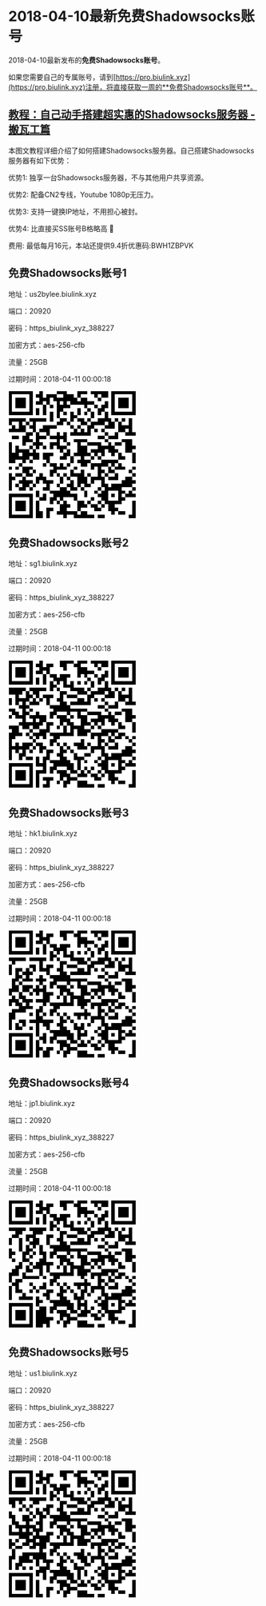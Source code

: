 # 2018-04-10最新**免费Shadowsocks账号**

2018-04-10最新发布的**免费Shadowsocks账号**。

如果您需要自己的专属账号，请到[https://pro.biulink.xyz](https://pro.biulink.xyz)注册，将直接获取一周的**免费Shadowsocks账号**。

## [教程：自己动手搭建超实惠的Shadowsocks服务器 - 搬瓦工篇](https://github.com/Biulink/ShadowsocksTutorials/blob/master/%E6%95%99%E6%82%A8%E8%87%AA%E5%B7%B1%E5%8A%A8%E6%89%8B%E6%90%AD%E5%BB%BA%E8%B6%85%E5%AE%9E%E6%83%A0%E7%9A%84Shadowsocks%E6%9C%8D%E5%8A%A1%E5%99%A8%20-%20%E6%90%AC%E7%93%A6%E5%B7%A5%E7%AF%87.md)
  
  本图文教程详细介绍了如何搭建Shadowsocks服务器。自己搭建Shadowsocks服务器有如下优势：

  优势1: 独享一台Shadowsocks服务器，不与其他用户共享资源。

  优势2: 配备CN2专线，Youtube 1080p无压力。

  优势3: 支持一键换IP地址，不用担心被封。

  优势4: 比直接买SS账号B格略高 🙂

  费用: 最低每月16元，本站还提供9.4折优惠码:BWH1ZBPVK  
## 免费Shadowsocks账号1

地址：us2bylee.biulink.xyz

端口：20920

密码：https_biulink_xyz_388227

加密方式：aes-256-cfb

流量：25GB

过期时间：2018-04-11 00:00:18

![免费Shadowsocks账号](../qrcode/c6c0ec56-2ad6-4125-b663-6ac14f4e1d91.png)

## 免费Shadowsocks账号2

地址：sg1.biulink.xyz

端口：20920

密码：https_biulink_xyz_388227

加密方式：aes-256-cfb

流量：25GB

过期时间：2018-04-11 00:00:18

![免费Shadowsocks账号](../qrcode/3eded8f5-e397-444f-9fbe-da7e3b64f11d.png)

## 免费Shadowsocks账号3

地址：hk1.biulink.xyz

端口：20920

密码：https_biulink_xyz_388227

加密方式：aes-256-cfb

流量：25GB

过期时间：2018-04-11 00:00:18

![免费Shadowsocks账号](../qrcode/56fe75a7-bdbd-4df2-803a-68c91b4eb1f4.png)

## 免费Shadowsocks账号4

地址：jp1.biulink.xyz

端口：20920

密码：https_biulink_xyz_388227

加密方式：aes-256-cfb

流量：25GB

过期时间：2018-04-11 00:00:18

![免费Shadowsocks账号](../qrcode/99a99204-0eff-4ca7-b0a8-7ce009823f85.png)

## 免费Shadowsocks账号5

地址：us1.biulink.xyz

端口：20920

密码：https_biulink_xyz_388227

加密方式：aes-256-cfb

流量：25GB

过期时间：2018-04-11 00:00:18

![免费Shadowsocks账号](../qrcode/4825a2e0-f809-437e-8ecd-85ab63bc3078.png)

